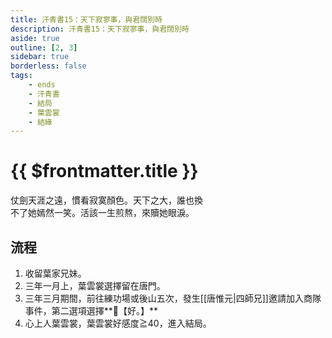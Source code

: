 ```yaml
---
title: 汗青書15：天下寂寥事，與君闊別時
description: 汗青書15：天下寂寥事，與君闊別時
aside: true
outline: [2, 3]
sidebar: true
borderless: false
tags:
    - ends
    - 汗青書
    - 結局
    - 葉雲裳
    - 結緣
---
```


# {{ $frontmatter.title }}

<EndBackground no=15 title="天下寂寥事，與君闊別時">
仗劍天涯之遠，慣看寂寞顏色。天下之大，誰也換<br>
不了她嫣然一笑。活該一生煎熬，來贖她眼淚。
</EndBackground>

## 流程
1. 收留葉家兄妹。
2. 三年一月上，<Girl2Icon>葉雲裳</Girl2Icon>選擇留在唐門。
3. 三年三月期間，前往練功場或後山五次，發生[[唐惟元|四師兄]]邀請加入商隊事件，第二選項選擇**📖【好。】**
4. 心上人<Girl2Icon>葉雲裳</Girl2Icon>，葉雲裳好感度≧40，進入結局。
